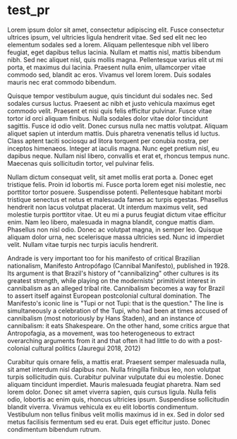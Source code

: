 # test_pr

Lorem ipsum dolor sit amet, consectetur adipiscing elit. Fusce consectetur ultrices ipsum, vel ultricies ligula hendrerit vitae. Sed sed elit nec leo elementum sodales sed a lorem. Aliquam pellentesque nibh vel libero feugiat, eget dapibus tellus lacinia. Nullam et mattis nisl, mattis bibendum nibh. Sed nec aliquet nisl, quis mollis magna. Pellentesque varius elit ut mi porta, et maximus dui lacinia. Praesent nulla enim, ullamcorper vitae commodo sed, blandit ac eros. Vivamus vel lorem lorem. Duis sodales mauris nec erat commodo bibendum.

Quisque tempor vestibulum augue, quis tincidunt dui sodales nec. Sed sodales cursus luctus. Praesent ac nibh et justo vehicula maximus eget commodo velit. Praesent et nisi quis felis efficitur pulvinar. Fusce vitae tortor id orci aliquam finibus. Nulla sodales dolor vitae dolor tincidunt sagittis. Fusce id odio velit. Donec cursus nulla nec mattis volutpat. Aliquam aliquet sapien ut interdum mattis. Duis pharetra venenatis tellus id luctus. Class aptent taciti sociosqu ad litora torquent per conubia nostra, per inceptos himenaeos. Integer at iaculis magna. Nunc eget pretium nisl, eu dapibus neque. Nullam nisl libero, convallis et erat et, rhoncus tempus nunc. Maecenas quis sollicitudin tortor, vel pulvinar felis.

Nullam dictum consequat velit, sit amet mollis erat porta a. Donec eget tristique felis. Proin id lobortis mi. Fusce porta lorem eget nisi molestie, nec porttitor tortor posuere. Suspendisse potenti. Pellentesque habitant morbi tristique senectus et netus et malesuada fames ac turpis egestas. Phasellus hendrerit non lacus volutpat placerat. Ut interdum maximus velit, sed molestie turpis porttitor vitae. Ut eu mi a purus feugiat dictum vitae efficitur enim. Nam leo libero, malesuada in magna blandit, congue mattis diam. Phasellus non nisl odio. Donec ac volutpat magna, in semper leo. Quisque aliquam dolor urna, nec scelerisque massa ultricies sed. Nunc id imperdiet velit. Nullam vitae turpis nec turpis iaculis hendrerit.

Andrade is very important too for his manifesto of critical Brazilian nationalism, Manifesto Antropófago (Cannibal Manifesto), published in 1928. Its argument is that Brazil's history of "cannibalizing" other cultures is its greatest strength, while playing on the modernists' primitivist interest in cannibalism as an alleged tribal rite. Cannibalism becomes a way for Brazil to assert itself against European postcolonial cultural domination. The Manifesto's iconic line is "Tupi or not Tupi: that is the question." The line is simultaneously a celebration of the Tupi, who had been at times accused of cannibalism (most notoriously by Hans Staden), and an instance of cannibalism: it eats Shakespeare. On the other hand, some critics argue that Antropofagia, as a movement, was too heterogeneous to extract overarching arguments from it and that often it had little to do with a post-colonial cultural politics (Jauregui 2018, 2012)

Curabitur quis ornare felis, a mattis erat. Praesent semper malesuada nulla, sit amet interdum nisl dapibus non. Nulla fringilla finibus leo, non volutpat turpis sollicitudin quis. Curabitur pulvinar vulputate dui eu molestie. Donec aliquam tincidunt imperdiet. Mauris malesuada feugiat pharetra. Nam sed lorem dolor. Donec sit amet viverra sapien, quis cursus ligula. Nulla felis odio, lobortis ac enim quis, rhoncus ultricies ipsum. Suspendisse sollicitudin blandit viverra. Vivamus vehicula ex eu elit lobortis condimentum. Vestibulum non tellus finibus velit mollis maximus id in ex. Sed in dolor sed metus facilisis fermentum sed eu erat. Duis eget efficitur justo. Donec condimentum bibendum rutrum. 
